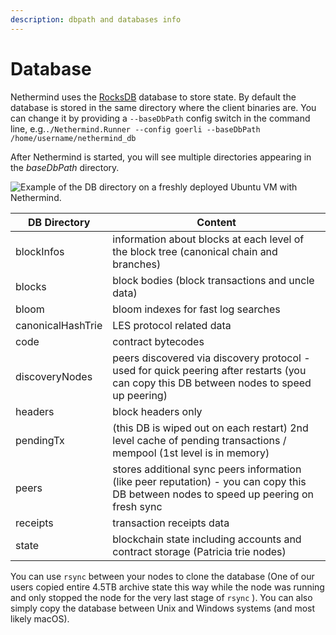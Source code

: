 ```yaml
---
description: dbpath and databases info
---
```


# Database

Nethermind uses the [RocksDB](https://rocksdb.org) database to store state. By default the database is stored in the same directory where the client binaries are. You can change it by providing a `--baseDbPath` config switch in the command line, e.g.`./Nethermind.Runner --config goerli --baseDbPath /home/username/nethermind_db`

After Nethermind is started, you will see multiple directories appearing in the _baseDbPath_ directory.

![Example of the DB directory on a freshly deployed Ubuntu VM with Nethermind.](<../.gitbook/assets/image (61).png>)

| DB Directory      | Content                                                                                                                                  |
| ----------------- | ---------------------------------------------------------------------------------------------------------------------------------------- |
| blockInfos        | information about blocks at each level of the block tree (canonical chain and branches)                                                  |
| blocks            | block bodies (block transactions and uncle data)                                                                                         |
| bloom             | bloom indexes for fast log searches                                                                                                      |
| canonicalHashTrie | LES protocol related data                                                                                                                |
| code              | contract bytecodes                                                                                                                       |
| discoveryNodes    | peers discovered via discovery protocol - used for quick peering after restarts (you can copy this DB between nodes to speed up peering) |
| headers           | block headers only                                                                                                                       |
| pendingTx         | (this DB is wiped out on each restart) 2nd level cache of pending transactions / mempool (1st level is in memory)                        |
| peers             | stores additional sync peers information (like peer reputation) - you can copy this DB between nodes to speed up peering on fresh sync   |
| receipts          | transaction receipts data                                                                                                                |
| state             | blockchain state including accounts and contract storage (Patricia trie nodes)                                                           |

You can use `rsync` between your nodes to clone the database (One of our users copied entire 4.5TB archive state this way while the node was running and only stopped the node for the very last stage of `rsync` ). You can also simply copy the database between Unix and Windows systems (and most likely macOS).
